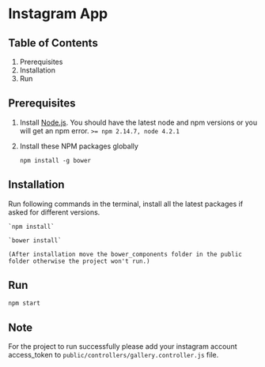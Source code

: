 # Instagram App

## Table of Contents
1. Prerequisites
2. Installation
3. Run

## Prerequisites
1. Install [Node.js](). You should have the latest node and npm versions or you will get an npm error. `>= npm 2.14.7, node 4.2.1`
2. Install these NPM packages globally

   `npm install -g bower`
## Installation
Run following commands in the terminal, install all the latest packages if asked for different versions.

    `npm install`

    `bower install`

    (After installation move the bower_components folder in the public folder otherwise the project won't run.)
## Run
`npm start`
## Note
For the project to run successfully please add your instagram account access_token to `public/controllers/gallery.controller.js` file.
